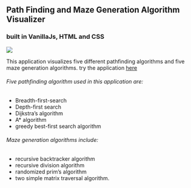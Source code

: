 ## Path Finding and Maze Generation Algorithm Visualizer

 ### built in VanillaJs, HTML and CSS

![](PathF.gif)

This application visualizes five different pathfinding algorithms and five maze generation algorithms. try the application [here](https://minakhamesi.github.io/Pathfinding-Visualizer/)

###### Five pathfinding algorithm used in this application are:
*   Breadth-first-search
*  Depth-first search
*  Dijkstra’s algorithm
*   A* algorithm
*  greedy best-first search algorithm

###### Maze generation algorithms include:
*   recursive backtracker algorithm
*  recursive division algorithm
*  randomized prim’s algorithm
*  two simple matrix traversal algorithm.








